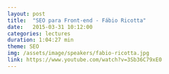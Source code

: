 ```yaml
---
layout: post
title:  "SEO para Front-end - Fábio Ricotta"
date:   2015-03-31 10:12:00
categories: lectures
duration: 1:04:27 min
theme: SEO
img: /assets/image/speakers/fabio-ricotta.jpg
link: https://www.youtube.com/watch?v=3Sb36C79xE0
---
```

